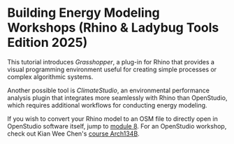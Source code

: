 # Building Energy Modeling Workshops (Rhino & Ladybug Tools Edition 2025)

This tutorial introduces _Grasshopper_, a plug-in for Rhino that provides a visual programming environment useful for creating simple processes or complex algorithmic systems.

Another possible tool is _ClimateStudio_, an environmental performance analysis plugin that integrates more seamlessly with Rhino than OpenStudio, which requires additional workflows for conducting energy modeling.

If you wish to convert your Rhino model to an OSM file to directly open in OpenStudio software itself, jump to [module 8](https://cooperunion.github.io/buildingenergymodeling_workshops/docs/08_open_studio.html#direct-conversion-from-rhino-to-openstudio). For an OpenStudio workshop, check out Kian Wee Chen's [course Arch134B](https://chenkianwee.github.io/arch134b_workshops/docs/intro.html).

